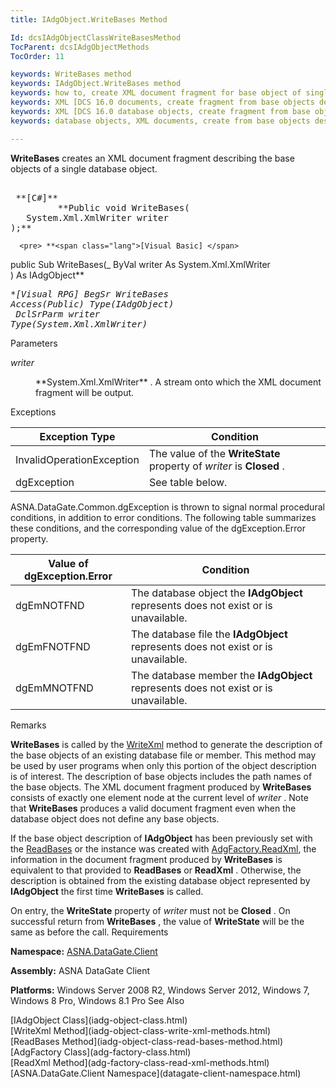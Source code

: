 ```yaml
---
title: IAdgObject.WriteBases Method

Id: dcsIAdgObjectClassWriteBasesMethod
TocParent: dcsIAdgObjectMethods
TocOrder: 11

keywords: WriteBases method
keywords: IAdgObject.WriteBases method
keywords: how to, create XML document fragment for base object of single database object
keywords: XML [DCS 16.0 documents, create fragment from base objects description
keywords: XML [DCS 16.0 database objects, create fragment from base objects description
keywords: database objects, XML documents, create from base objects description

---
```


**WriteBases** creates an XML document fragment describing the base objects of a single database object.
<pre>        <span class="lang">
 **[C#]** 
        </span> **Public void WriteBases(
   System.Xml.XmlWriter writer
);**   </pre>
      <pre> **<span class="lang">[Visual Basic] </span>
 public Sub WriteBases(_
   ByVal writer As System.Xml.XmlWriter<br /> ) As IAdgObject**      </pre>
      <pre class="prettyprint">
 **<span class="lang">[Visual RPG]</span>
  BegSr WriteBases Access(*Public) Type(IAdgObject)<br />   DclSrParm writer Type(System.Xml.XmlWriter)**     </pre>

Parameters

<dl>
        <dt />
</dl>

*writer* 
<dl>
        <dd>
**System.Xml.XmlWriter** . A stream onto which the XML document fragment will be output.
</dd>
</dl>

Exceptions



| Exception Type | Condition |
| ---- | ---- |
| InvalidOperationException | The value of the **WriteState** property of *writer* is **Closed** . |
| dgException | See table below. |



ASNA.DataGate.Common.dgException is thrown to signal normal procedural conditions, in addition to error conditions. The following table summarizes these conditions, and the corresponding value of the dgException.Error property.
<br />



| Value of dgException.Error | Condition |
| ---- | ---- |
| dgEmNOTFND | The database object the **IAdgObject** represents does not exist or is unavailable. |
| dgEmFNOTFND | The database file the **IAdgObject** represents does not exist or is unavailable. |
| dgEmMNOTFND | The database member the **IAdgObject** represents does not exist or is unavailable. |



Remarks

**WriteBases** is called by the [ WriteXml](iadg-object-class-write-xml-methods.html) method to generate the description of the base objects of an existing database file or member. This method may be used by user programs when only this portion of the object description is of interest. The description of base objects includes the path names of the base objects. The XML document fragment produced by **WriteBases** consists of exactly one element node at the current level of *writer* . Note that **WriteBases** produces a valid document fragment even when the database object does not define any base objects. 

If the base object description of **IAdgObject** has been previously set with the [ReadBases](iadg-object-class-read-bases-method.html) or the instance was created with [AdgFactory.ReadXml](adg-factory-class-read-xml-methods.html), the information in the document fragment produced by **WriteBases** is equivalent to that provided to **ReadBases** or **ReadXml** . Otherwise, the description is obtained from the existing database object represented by **IAdgObject** the first time **WriteBases** is called.

On entry, the **WriteState** property of *writer* must not be **Closed** . On successful return from **WriteBases** , the value of **WriteState** will be the same as before the call.
Requirements

<span> **Namespace:** [ASNA.DataGate.Client](datagate-client-namespace.html) </span> 

<span> **Assembly:** ASNA DataGate Client</span> 

<span> **Platforms:** Windows Server 2008 R2, Windows Server 2012, Windows 7, Windows 8 Pro, Windows 8.1 Pro</span> 
See Also

<dl />
      [IAdgObject Class](iadg-object-class.html)
      <br />
      [WriteXml Method](iadg-object-class-write-xml-methods.html)
      <br />
      [ReadBases Method](iadg-object-class-read-bases-method.html)
      <br />
      [AdgFactory Class](adg-factory-class.html)
      <br />
      [ReadXml Method](adg-factory-class-read-xml-methods.html)
      <br />
      [ASNA.DataGate.Client Namespace](datagate-client-namespace.html)

